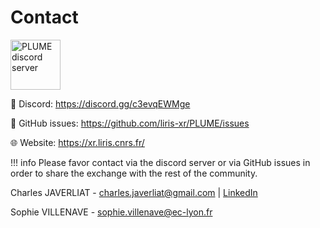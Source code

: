 # Contact

<div>
    <a href="https://discord.gg/c3evqEWMge">
        <picture>
            <img alt="PLUME discord server" src="../images/discord.png" height="80">
        </picture>
    </a>
</div>

💬 Discord: <https://discord.gg/c3evqEWMge>

💬 GitHub issues: <https://github.com/liris-xr/PLUME/issues>

🌐 Website: <https://xr.liris.cnrs.fr/>

!!! info
    Please favor contact via the discord server or via GitHub issues in order to share the exchange with the rest of the community.


Charles JAVERLIAT - <charles.javerliat@gmail.com> | [LinkedIn](https://www.linkedin.com/in/charles-javerliat-20234716a/)

Sophie VILLENAVE - <sophie.villenave@ec-lyon.fr>
